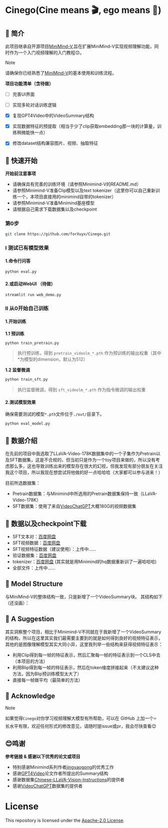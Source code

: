 # Cinego(Cine means 🎬, ego means 🤖)

## 📌 简介

此项目继承自开源项目[MiniMind-V](https://github.com/jingyaogong/minimind),旨在扩展MiniMind-V实现视频理解功能，同时作为一个入门视频理解的入门教程😊。

> [!NOTE]
> 请确保你已经熟悉了[MiniMind-V](https://github.com/jingyaogong/minimind)的基本使用和训练流程。


**项目功能清单（含待做）**

- [ ] 完善UI界面
- [ ] 实现多轮对话训练逻辑
- [x] 复现GPT4Video中的VideoSummary结构
- [x] 实现数据特征的预提取（相当于少了clip获取embedding那一块的计算量，训练稍微能快一点）
- [x] 修改dataset结构兼容图片、视频、抽取特征


## 📌 快速开始

**开始前注意事项**

- 请确保具有完善的训练环境（请参照Minimind-V的README.md）
- 请参照Minimind-V准备Clip模型以及text tokenizer（这里你可以自己重新训练一个，本项目直接用的minimind自带的tokenizer）
- 请参照Minimind-V准备Minimind基座模型
- 请根据自己需求下载数据集以及checkpoint

### 第0步

```bash
git clone https://github.com/forXuyx/Cinego.git
```

### Ⅰ 测试已有模型效果

#### 1.命令行问答

```bash
python eval.py
```

#### 2.或启动WebUI （待做）

```bash
streamlit run web_demo.py
```

### Ⅱ 从0开始自己训练

#### 1.开始训练

**1.1 预训练**

```bash
python train_pretrain.py
```

> 执行预训练，得到 `pretrain_videolm_*.pth` 作为预训练的输出权重（其中*为模型的dimension，默认为512）


**1.2 监督微调**

```bash
python train_sft.py
```

> 执行监督微调，得到 `sft_videolm_*.pth` 作为指令微调的输出权重


#### 2.测试模型效果

确保需要测试的模型`*.pth`文件位于`./out/`目录下。

```bash
python eval_model.py
```

## 📌 数据介绍

在先前的项目中我选取了LLaVA-Video-178K数据集中的一个子集作为Pretrain以及SFT数据集，这是不合规的，但当初只是作为一个toy项目来做的，所以没有考虑那么多，这也导致训练出来的模型存在很大的幻视，但我发现有部分朋友在关注我这个项目，所以我现在想尝试将他做的好一点哈哈哈（大家都可以参与进来！）<br/>

目前所选数据集：
- Pretrain数据集：与Minimind中所选用的Pretrain数据集保持一致（LLaVA-Video-178K）
- SFT数据集：使用了来自[VideoChatGPT](https://huggingface.co/datasets/lmms-lab/VideoChatGPT)大概180G的视频数据集

## 📌 数据以及checkpoint下载

- SFT文本对：[百度网盘](https://pan.baidu.com/s/1CXRDig2P-Fm7D73kqJmfvA?pwd=x4fn)
- SFT视频数据：[百度网盘](https://pan.baidu.com/share/init?surl=0hJ_U7wVmYTUo75YHc_n8g&pwd=g1hf)
- SFT视频特征数据（建议使用）：上传中......
- 验证数据集：[百度网盘](https://pan.baidu.com/s/14I5ta7rnhzBmuuEBUij4vQ)
- tokenizer：[百度网盘](https://pan.baidu.com/s/1bb0HDw5lmO1BYxr3WEoreQ) (其实就是用Minimind的hq数据重新训了一遍哈哈哈)
- 全部文件：上传中......


## 📌 Model Structure

与MiniMind-V的整体结构一致，只是新增了一个VideoSummary块。
其结构如下（还没画）：

<!-- ![structure](./images/LLM-structure.png) -->

## 📌 A Suggestion

其实洞察整个项目，相比于Minimind-V不同就在于我新增了一个VideoSummary的结构，所以在这里其实我们最需要主要到的就是如何得到良好的视频特征表示，其他的是图像理解模型其实大同小异，这里我列举一些结构来获得视频特征表示：
- 利用Clip得到每一帧的特征表示，然后汇聚每一帧的特征表示到一个CLS中去（本项目的方法）
- 利用Blip得到每一帧的特征表示，然后在token维度拼接起来（不太建议这种方法，因为Blip预训练模型太大了）
- 直接每一帧做平均（最简单的方法）

## 📌 Acknowledge

> [!NOTE]
> 如果觉得`Cinego`对你学习视频理解大模型有所帮助，可以在 GitHub 上加一个⭐<br/>
> 长水平有限，欢迎任何形式的修改意见，请随时提issue或pr，我会尽快查看😊<br/>

## 😊鸣谢
<summary> <b>参考链接 & 感谢以下优秀的论文或项目</b> </summary>

- 特别感谢Minimind系列作者[jingyaogong](https://github.com/jingyaogong)的优秀工作
- 感谢[GPT4Video](https://arxiv.org/abs/2311.16511)论文作者所提出的Summary结构
- 感谢数据集[Chinese-LLaVA-Vision-Instructions](https://huggingface.co/datasets/LinkSoul/Chinese-LLaVA-Vision-Instructions)的提供者
- 感谢[VideoChatGPT](https://huggingface.co/datasets/lmms-lab/VideoChatGPT)数据集的提供者


# License

This repository is licensed under the [Apache-2.0 License](LICENSE).